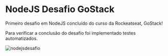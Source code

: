 # NodeJS Desafio GoStack
Primeiro desafio em NodeJS concluído do curso da Rockeatseat, GoStack!

Para verificar a conclusão do desafio foi implementado testes automatizados.


![nodejsdesafio](https://user-images.githubusercontent.com/38704936/79080809-809c2980-7cee-11ea-90ea-bd778917364c.PNG)
